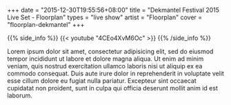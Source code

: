+++
date = "2015-12-30T19:55:56+08:00"
title = "Dekmantel Festival 2015 Live Set - Floorplan"
types = "live show"
artist = "Floorplan"
cover = "floorplan-dekmantel"
+++

{{% side_info %}}
{{< youtube "4CEo4XvM6Oc" >}}
{{% /side_info %}}

Lorem ipsum dolor sit amet, consectetur adipisicing elit, sed do eiusmod
tempor incididunt ut labore et dolore magna aliqua. Ut enim ad minim veniam,
quis nostrud exercitation ullamco laboris nisi ut aliquip ex ea commodo
consequat. Duis aute irure dolor in reprehenderit in voluptate velit esse
cillum dolore eu fugiat nulla pariatur. Excepteur sint occaecat cupidatat non
proident, sunt in culpa qui officia deserunt mollit anim id est laborum.